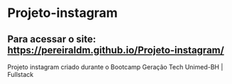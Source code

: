 # Projeto-instagram
## Para acessar o site: https://pereiraldm.github.io/Projeto-instagram/
Projeto instagram criado durante o Bootcamp Geração Tech Unimed-BH | Fullstack 
